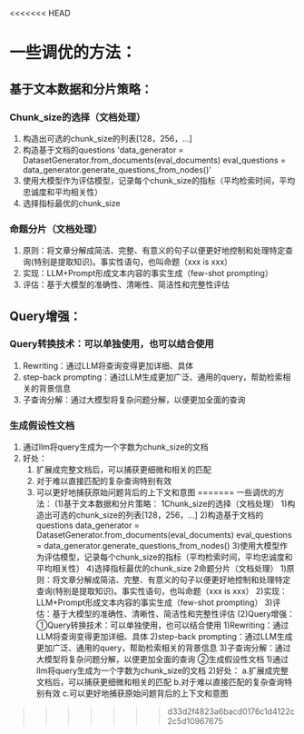 <<<<<<< HEAD
# 一些调优的方法：
## 基于文本数据和分片策略：
### Chunk_size的选择（文档处理）
1. 构造出可选的chunk_size的列表[128，256，...]
2. 构造基于文档的questions
		'data_generator = DatasetGenerator.from_documents(eval_documents)
        eval_questions = data_generator.generate_questions_from_nodes()'
3. 使用大模型作为评估模型，记录每个chunk_size的指标（平均检索时间，平均忠诚度和平均相关性）
4. 选择指标最优的chunk_size
### 命题分片（文档处理）
1. 原则：将文章分解成简洁、完整、有意义的句子以便更好地控制和处理特定查询(特别是提取知识)。事实性语句，也叫命题（xxx is xxx）
2. 实现：LLM+Prompt形成文本内容的事实生成（few-shot prompting）
3. 评估：基于大模型的准确性、清晰性、简洁性和完整性评估
## Query增强：
### Query转换技术：可以单独使用，也可以结合使用
1. Rewriting：通过LLM将查询变得更加详细、具体
2. step-back prompting：通过LLM生成更加广泛、通用的query，帮助检索相关的背景信息
3. 子查询分解：通过大模型将复杂问题分解，以便更加全面的查询
### 生成假设性文档
1. 通过llm将query生成为一个字数为chunk_size的文档
2. 好处：
	1. 扩展成完整文档后，可以捕获更细微和相关的匹配
	2. 对于难以直接匹配的复杂查询特别有效
	3. 可以更好地捕获原始问题背后的上下文和意图
=======
一些调优的方法：
(1)基于文本数据和分片策略：
1Chunk_size的选择（文档处理）
1)构造出可选的chunk_size的列表[128，256，...]
2)构造基于文档的questions
data_generator = DatasetGenerator.from_documents(eval_documents)
        	eval_questions = data_generator.generate_questions_from_nodes()
3)使用大模型作为评估模型，记录每个chunk_size的指标（平均检索时间，平均忠诚度和平均相关性）
4)选择指标最优的chunk_size
2命题分片（文档处理）
1)原则：将文章分解成简洁、完整、有意义的句子以便更好地控制和处理特定查询(特别是提取知识)。事实性语句，也叫命题（xxx is xxx）
2)实现：LLM+Prompt形成文本内容的事实生成（few-shot prompting）
3)评估：基于大模型的准确性、清晰性、简洁性和完整性评估
(2)Query增强：
①Query转换技术：可以单独使用，也可以结合使用
1)Rewriting：通过LLM将查询变得更加详细、具体
2)step-back prompting：通过LLM生成更加广泛、通用的query，帮助检索相关的背景信息
3)子查询分解：通过大模型将复杂问题分解，以便更加全面的查询
②生成假设性文档
1)通过llm将query生成为一个字数为chunk_size的文档
2)好处：
a.扩展成完整文档后，可以捕获更细微和相关的匹配
b.对于难以直接匹配的复杂查询特别有效
c.可以更好地捕获原始问题背后的上下文和意图
>>>>>>> d33d2f4823a6bacd0176c1d4122c2c5d10967675
